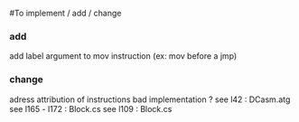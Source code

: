 #To implement / add / change

### add
add label argument to mov instruction
(ex: mov before a jmp)

### change
adress attribution of instructions bad implementation ?
see l42 	: DCasm.atg
see l165 - l172 : Block.cs
see l109	: Block.cs
